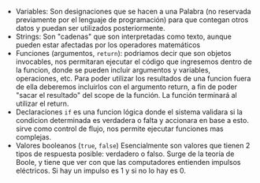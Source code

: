 * Variables: Son designaciones que se hacen a una Palabra (no reservada previamente por el lenguaje de programación) para que contegan otros datos y puedan ser utilizados posteriormente.
* Strings: Son "cadenas" que son interpretadas como texto, aunque pueden estar afectadas por los operadores matemáticos
* Funciones (argumentos, `return`): podriamos decir que son objetos invocables, nos permitaran ejecutar el código que ingresemos dentro de la funcion, donde se pueden incluir argumentos y variables, operaciones, etc. Para poder utilizar los resultados de una funcion fuera de ella deberemos incluirlos con el argumento return, a fin de poder "sacar el resultado" del scope de la función. La función terminará al utilizar el return.
* Declaraciones `if` es una funcion lógica donde el sistema validara si la condicion determinada es verdadera o falta y accionara en base a esto. sirve como control de flujo, nos permite ejecutar funciones mas complejas.
* Valores booleanos (`true`, `false`) Esencialmente son valores que tienen 2 tipos de respuesta posible: verdadero o falso. Surge de la teoría de Boole, y tiene que ver con que las computadores entienden impulsos eléctricos. Si hay un impulso es 1 y si no lo hay es 0.
